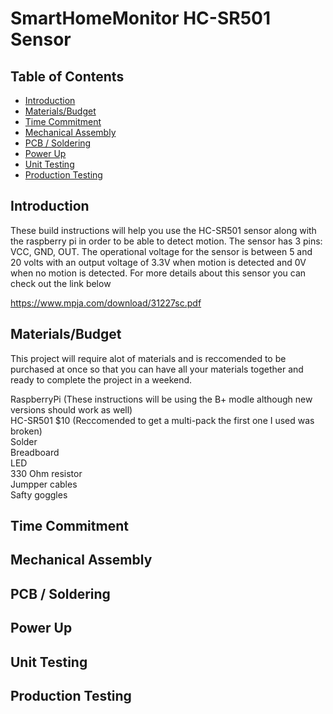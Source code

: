 # SmartHomeMonitor HC-SR501 Sensor

## Table of Contents
* [Introduction](#Introduction)
* [Materials/Budget](#Materials/Budget)
* [Time Commitment](#Time_Commitment)
* [Mechanical Assembly](#Mechanical_Assembly)
* [PCB / Soldering](#PCB_Soldering)
* [Power Up](#Power_up)
* [Unit Testing](#Unit_Testing)
* [Production Testing](#Production_Testing)






## <a name="Introduction">Introduction</a>

<p>These build instructions will help you use the HC-SR501 sensor along with the raspberry pi in order to be able to detect motion. The sensor has 3 pins: VCC, GND, OUT. The operational voltage for the sensor is between 5 and 20 volts with an output voltage of 3.3V when motion is detected and 0V when no motion is detected. For more details about this sensor you can check out the link below </p> 

https://www.mpja.com/download/31227sc.pdf


## <a name="Materials/Budget">Materials/Budget</a>

<p>This project will require alot of materials and is reccomended to be purchased at once so that you can have all your materials together and ready to complete the project in a weekend.
  
RaspberryPi (These instructions will be using the B+ modle although new versions should work as well) <br>
HC-SR501 $10 (Reccomended to get a multi-pack the first one I used was broken)<br>
Solder<br>
Breadboard <br>
LED<br>
330 Ohm resistor <br>
Jumpper cables <br>
Safty goggles <br>


</p>




## <a name="Time_Commitment">Time Commitment</a>




## <a name="Mechanical_Assembly">Mechanical Assembly</a>



## <a name="PCB_Soldering">PCB / Soldering</a>



## <a name="Power_up">Power Up</a>




## <a name="Unit_Testing">Unit Testing</a>




## <a name="Production_Testing">Production Testing</a>






